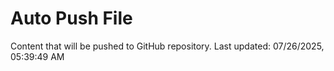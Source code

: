 # Auto Push File

Content that will be pushed to GitHub repository.
Last updated: 07/26/2025, 05:39:49 AM